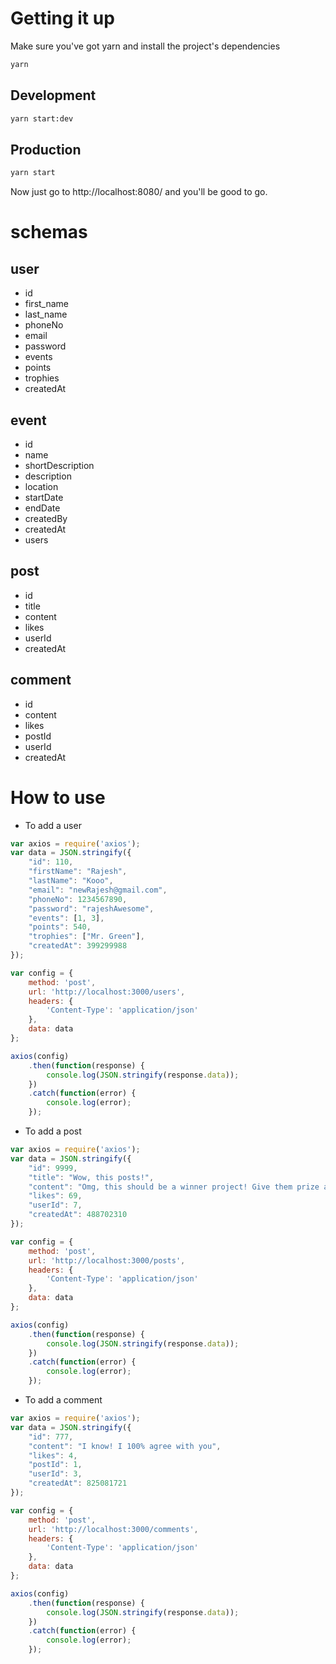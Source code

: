 # Getting it up

Make sure you've got yarn and install the project's dependencies

```bash
yarn
```

## Development
```bash
yarn start:dev
```

## Production
```bash
yarn start
```

Now just go to http://localhost:8080/ and you'll be good to go.

# schemas

## user
- id
- first_name
- last_name
- phoneNo
- email
- password
- events
- points
- trophies
- createdAt

## event
- id
- name
- shortDescription
- description
- location
- startDate
- endDate
- createdBy
- createdAt
- users

## post
- id
- title
- content
- likes
- userId
- createdAt

## comment
- id
- content
- likes
- postId
- userId
- createdAt


# How to use

- To add a user

```javascript
var axios = require('axios');
var data = JSON.stringify({
    "id": 110,
    "firstName": "Rajesh",
    "lastName": "Kooo",
    "email": "newRajesh@gmail.com",
    "phoneNo": 1234567890,
    "password": "rajeshAwesome",
    "events": [1, 3],
    "points": 540,
    "trophies": ["Mr. Green"],
    "createdAt": 399299988
});

var config = {
    method: 'post',
    url: 'http://localhost:3000/users',
    headers: {
        'Content-Type': 'application/json'
    },
    data: data
};

axios(config)
    .then(function(response) {
        console.log(JSON.stringify(response.data));
    })
    .catch(function(error) {
        console.log(error);
    });
```

- To add a post

```javascript
var axios = require('axios');
var data = JSON.stringify({
    "id": 9999,
    "title": "Wow, this posts!",
    "content": "Omg, this should be a winner project! Give them prize already omg!",
    "likes": 69,
    "userId": 7,
    "createdAt": 488702310
});

var config = {
    method: 'post',
    url: 'http://localhost:3000/posts',
    headers: {
        'Content-Type': 'application/json'
    },
    data: data
};

axios(config)
    .then(function(response) {
        console.log(JSON.stringify(response.data));
    })
    .catch(function(error) {
        console.log(error);
    });
```

- To add a comment

```javascript
var axios = require('axios');
var data = JSON.stringify({
    "id": 777,
    "content": "I know! I 100% agree with you",
    "likes": 4,
    "postId": 1,
    "userId": 3,
    "createdAt": 825081721
});

var config = {
    method: 'post',
    url: 'http://localhost:3000/comments',
    headers: {
        'Content-Type': 'application/json'
    },
    data: data
};

axios(config)
    .then(function(response) {
        console.log(JSON.stringify(response.data));
    })
    .catch(function(error) {
        console.log(error);
    });
```
